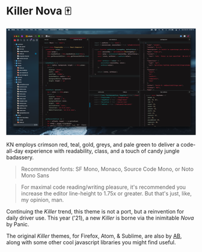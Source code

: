 # Killer Nova 🀄️

![Screenshot of Killer Nova, the 2021 edition of the classic text editor too-cool-for-school vibe.](./killer-nova.png)

KN employs crimson red, teal, gold, greys, and pale green to deliver a code-all-day experience with readability, class, and a touch of candy jungle badassery.

> Recommended fonts:
>    SF Mono, Monaco, Source Code Mono, or Noto Mono Sans

> For maximal code reading/writing pleasure, it's recommended you increase the editor line-height to 1.75x or greater. But that's just, like, my opinion, man.

Continuing the _Killer_ trend, this theme is not a port, but a reinvention for daily driver use. This year ('21), a new _Killer_ is borne via the inimitable *Nova* by Panic.

The original _Killer_ themes, for Firefox, Atom, & Sublime, are also by [AB](https://github.com/austinbillings), along with some other cool javascript libraries you might find useful.
